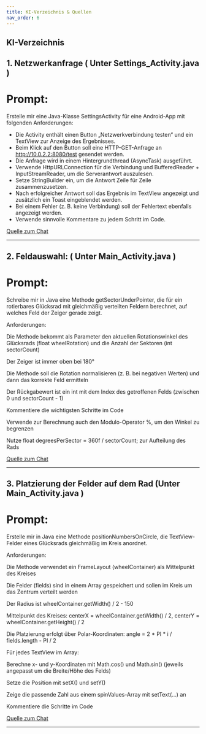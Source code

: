 ```yaml
---
title: KI-Verzeichnis & Quellen
nav_order: 6
---
```


## KI-Verzeichnis

## 1. Netzwerkanfrage ( Unter Settings_Activity.java )

# Prompt:

Erstelle mir eine Java-Klasse SettingsActivity für eine Android-App mit folgenden Anforderungen:

- Die Activity enthält einen Button „Netzwerkverbindung testen“ und ein TextView zur Anzeige des Ergebnisses.
- Beim Klick auf den Button soll eine HTTP-GET-Anfrage an http://10.0.2.2:8080/test gesendet werden.
- Die Anfrage wird in einem Hintergrundthread (AsyncTask) ausgeführt.
- Verwende HttpURLConnection für die Verbindung und BufferedReader + InputStreamReader, um die Serverantwort auszulesen.
- Setze StringBuilder ein, um die Antwort Zeile für Zeile zusammenzusetzen.
- Nach erfolgreicher Antwort soll das Ergebnis im TextView angezeigt und zusätzlich ein Toast eingeblendet werden.
- Bei einem Fehler (z. B. keine Verbindung) soll der Fehlertext ebenfalls angezeigt werden.
- Verwende sinnvolle Kommentare zu jedem Schritt im Code.

[Quelle zum Chat](https://chatgpt.com/share/6857f7c9-6ab0-800b-8b72-d4de8f46f1ed)

---

## 2. Feldauswahl: ( Unter Main_Activity.java )

# Prompt:

Schreibe mir in Java eine Methode getSectorUnderPointer, die für ein rotierbares Glücksrad mit gleichmäßig verteilten Feldern berechnet, auf welches Feld der Zeiger gerade zeigt.

Anforderungen:

Die Methode bekommt als Parameter den aktuellen Rotationswinkel des Glücksrads (float wheelRotation) und die Anzahl der Sektoren (int sectorCount)

Der Zeiger ist immer oben bei 180°

Die Methode soll die Rotation normalisieren (z. B. bei negativen Werten) und dann das korrekte Feld ermitteln

Der Rückgabewert ist ein int mit dem Index des getroffenen Felds (zwischen 0 und sectorCount - 1)

Kommentiere die wichtigsten Schritte im Code

Verwende zur Berechnung auch den Modulo-Operator %, um den Winkel zu begrenzen

Nutze float degreesPerSector = 360f / sectorCount; zur Aufteilung des Rads

[Quelle zum Chat](https://chatgpt.com/share/6857fc4a-f364-800b-b0f8-504c819daff1)

---

## 3. Platzierung der Felder auf dem Rad (Unter Main_Activity.java )

# Prompt:

Erstelle mir in Java eine Methode positionNumbersOnCircle, die TextView-Felder eines Glücksrads gleichmäßig im Kreis anordnet.

Anforderungen:

Die Methode verwendet ein FrameLayout (wheelContainer) als Mittelpunkt des Kreises

Die Felder (fields) sind in einem Array gespeichert und sollen im Kreis um das Zentrum verteilt werden

Der Radius ist wheelContainer.getWidth() / 2 - 150

Mittelpunkt des Kreises: centerX = wheelContainer.getWidth() / 2, centerY = wheelContainer.getHeight() / 2

Die Platzierung erfolgt über Polar-Koordinaten: angle = 2 * PI * i / fields.length - PI / 2

Für jedes TextView im Array:

Berechne x- und y-Koordinaten mit Math.cos() und Math.sin() (jeweils angepasst um die Breite/Höhe des Felds)

Setze die Position mit setX() und setY()

Zeige die passende Zahl aus einem spinValues-Array mit setText(...) an

Kommentiere die Schritte im Code

[Quelle zum Chat](https://chatgpt.com/share/6857fd20-43cc-800b-800a-a34dac4b47b6)

---


